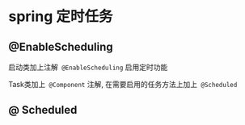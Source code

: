 # spring 定时任务

## @EnableScheduling

启动类加上注解` @EnableScheduling` 启用定时功能

Task类加上` @Component` 注解, 在需要启用的任务方法上加上` @Scheduled`

## @ Scheduled 

